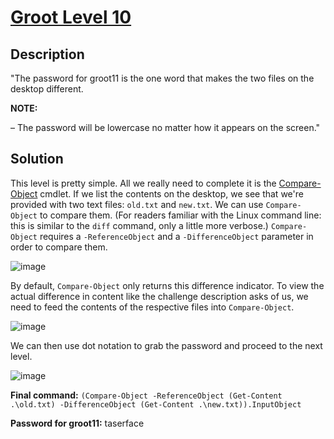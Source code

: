 # [Groot Level 10](https://underthewire.tech/groot-10)
## Description
"The password for groot11 is the one word that makes the two files on the desktop different.

**NOTE:**

– The password will be lowercase no matter how it appears on the screen."

## Solution
This level is pretty simple. All we really need to complete it is the [Compare-Object](https://learn.microsoft.com/en-us/powershell/module/microsoft.powershell.utility/compare-object?view=powershell-7.5) cmdlet. If we list the contents on the desktop, we see that we're provided with two text files: `old.txt` and `new.txt`. We can use `Compare-Object` to compare them. (For readers familiar with the Linux command line: this is similar to the `diff` command, only a little more verbose.) `Compare-Object` requires a `-ReferenceObject` and a `-DifferenceObject` parameter in order to compare them.

![image](https://github.com/user-attachments/assets/ea4c8f9f-b6fc-4bbc-b307-18966dd63b9b)

By default, `Compare-Object` only returns this difference indicator. To view the actual difference in content like the challenge description asks of us, we need to feed the contents of the respective files into `Compare-Object`.

![image](https://github.com/user-attachments/assets/e11fb1d6-cc61-4bb6-9663-bd2c90ab779a)

We can then use dot notation to grab the password and proceed to the next level.

![image](https://github.com/user-attachments/assets/21dafd05-1070-4bdf-a24a-d021d48e3b1b)

**Final command:** `(Compare-Object -ReferenceObject (Get-Content .\old.txt) -DifferenceObject (Get-Content .\new.txt)).InputObject`

**Password for groot11:** taserface
